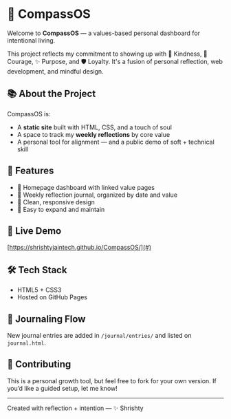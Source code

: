 # 🧭 CompassOS

Welcome to **CompassOS** — a values-based personal dashboard for intentional living.

This project reflects my commitment to showing up with 🌸 Kindness, 🦁 Courage, ✨ Purpose, and 🛡️ Loyalty. It's a fusion of personal reflection, web development, and mindful design.

## 📚 About the Project

CompassOS is:
- A **static site** built with HTML, CSS, and a touch of soul
- A space to track my **weekly reflections** by core value
- A personal tool for alignment — and a public demo of soft + technical skill

## 🧠 Features

- 💫 Homepage dashboard with linked value pages
- 📝 Weekly reflection journal, organized by date and value
- 🌱 Clean, responsive design
- 📂 Easy to expand and maintain

## 🚀 Live Demo

[https://shrishtyjaintech.github.io/CompassOS/](#)

## 🛠️ Tech Stack

- HTML5 + CSS3
- Hosted on GitHub Pages

## 📝 Journaling Flow

New journal entries are added in `/journal/entries/` and listed on `journal.html`.

## 🤝 Contributing

This is a personal growth tool, but feel free to fork for your own version. If you’d like a guided setup, let me know!

---

Created with reflection + intention — ✨ Shrishty
